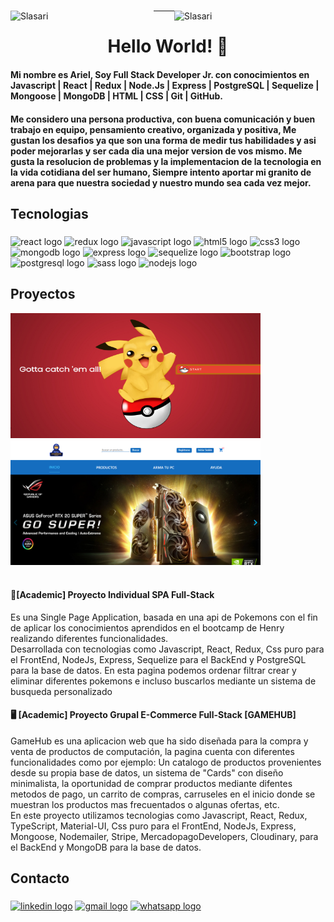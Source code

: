 #
<img src="https://github-readme-stats.vercel.app/api?username=Slasari&show_icons=true&theme=yeblu" alt="Slasari" align="left" width='45.5%'/>
<img src= "https://github-readme-streak-stats.herokuapp.com/?user=Slasari" alt="Slasari" align="right" width='48%'>

<hr/>
<h1 align="center">Hello World! 🤖</h1>


<h4> Mi nombre es Ariel, Soy Full Stack Developer Jr. con conocimientos en Javascript | React | Redux | Node.Js | Express | PostgreSQL | Sequelize | Mongoose | MongoDB | HTML | CSS | Git | GitHub. </h4>
<h4>Me considero una persona productiva, con buena comunicación y buen trabajo en equipo, pensamiento creativo, organizada y positiva, Me gustan los desafios ya que son una forma de medir tus habilidades y asi poder mejorarlas y ser cada dia una mejor version de vos mismo. Me gusta la resolucion de problemas y la implementacion de la tecnologia en la vida cotidiana del ser humano, Siempre intento aportar mi granito de arena para que nuestra sociedad y nuestro mundo sea cada vez mejor.</h4>

###

<h2 align="left">Tecnologias</h2>

###

<div align="left">
  <img src="https://cdn.jsdelivr.net/gh/devicons/devicon/icons/react/react-original.svg" height="40" width="52" alt="react logo"  />
  <img src="https://cdn.jsdelivr.net/gh/devicons/devicon/icons/redux/redux-original.svg" height="40" width="52" alt="redux logo"  />
  <img src="https://cdn.jsdelivr.net/gh/devicons/devicon/icons/javascript/javascript-original.svg" height="40" width="52" alt="javascript logo"  />
  <img src="https://cdn.jsdelivr.net/gh/devicons/devicon/icons/html5/html5-original.svg" height="40" width="52" alt="html5 logo"  />
  <img src="https://cdn.jsdelivr.net/gh/devicons/devicon/icons/css3/css3-original.svg" height="40" width="52" alt="css3 logo"  />
  <img src="https://cdn.jsdelivr.net/gh/devicons/devicon/icons/mongodb/mongodb-original.svg" height="40" width="52" alt="mongodb logo"  />
  <img src="https://cdn.jsdelivr.net/gh/devicons/devicon/icons/express/express-original.svg" height="40" width="52" alt="express logo"  />
  <img src="https://cdn.jsdelivr.net/gh/devicons/devicon/icons/sequelize/sequelize-original.svg" height="40" width="52" alt="sequelize logo"  />
  <img src="https://cdn.jsdelivr.net/gh/devicons/devicon/icons/bootstrap/bootstrap-original.svg" height="40" width="52" alt="bootstrap logo"  />
  <img src="https://cdn.jsdelivr.net/gh/devicons/devicon/icons/postgresql/postgresql-original.svg" height="40" width="52" alt="postgresql logo"  />
  <img src="https://cdn.jsdelivr.net/gh/devicons/devicon/icons/sass/sass-original.svg" height="40" width="52" alt="sass logo"  />
  <img src="https://cdn.jsdelivr.net/gh/devicons/devicon/icons/nodejs/nodejs-original.svg" height="40" width="52" alt="nodejs logo"  />
</div>

###

###

<h2 align="left">Proyectos</h2>
<div align="left">
    <a href="https://henry-pi-pokemon-theta.vercel.app/" rel="noopener noreferrer" target="_blank"><img src=https://github.com/Slasari/Slasari/blob/main/c66c3d92-e5f7-473d-9d99-d813096665a2.png alt="background" width="400px" height="200px"/></a>
    <a href="https://gamehub-chi.vercel.app/" rel="noopener noreferrer" target="_blank"><img src=https://github.com/Tdibacco17/Tdibacco17/blob/main/ecommerce.jpg alt="background" width="400px" height="200px"/></a></br></br>
  <h4>🔴[Academic] Proyecto Individual SPA Full-Stack</h4>
  <p>Es una Single Page Application, basada en una api de Pokemons con el fin de aplicar los conocimientos aprendidos en el bootcamp de Henry realizando diferentes funcionalidades.</br>
  Desarrollada con tecnologias como Javascript, React, Redux, Css puro para el FrontEnd, NodeJs, Express, Sequelize para el BackEnd y PostgreSQL para la base de datos. En esta pagina podemos ordenar filtrar crear y eliminar diferentes pokemons e incluso buscarlos mediante un sistema de busqueda personalizado</p>
  <h4>🖥️ [Academic] Proyecto Grupal E-Commerce Full-Stack  [GAMEHUB]</h4>
  <p>GameHub es una aplicacion web que ha sido diseñada para la compra y venta de productos de computación, la pagina cuenta con diferentes funcionalidades como por ejemplo: Un catalogo de productos provenientes desde su propia base de datos, un sistema de "Cards" con diseño minimalista, la oportunidad de comprar productos mediante difentes metodos de pago, un carrito de compras, carruseles en el inicio donde se muestran los productos mas frecuentados o algunas ofertas, etc.</br>
En este proyecto utilizamos tecnologias como Javascript, React, Redux, TypeScript, Material-UI, Css puro para el FrontEnd, NodeJs, Express, Mongoose, Nodemailer, Stripe, MercadopagoDevelopers, Cloudinary,  para el BackEnd y MongoDB para la base de datos.</p>
</div>

###

<h2 align="left">Contacto</h2>

###

<div align="left">
  <a href="http://www.linkedin.com/in/ariel-salcito-290088249/" rel="noopener noreferrer" target="_blank"><img src="https://raw.githubusercontent.com/maurodesouza/profile-readme-generator/master/src/assets/icons/social/linkedin/default.svg" width="52" height="40" alt="linkedin logo"  /></a>
   <a href="mailto:ariel_salcito@live.com" rel="noopener noreferrer" target="_blank"><img src="https://raw.githubusercontent.com/maurodesouza/profile-readme-generator/master/src/assets/icons/social/gmail/default.svg" width="52" height="40" alt="gmail logo"  /></a>
  <a href="https://wa.me/541169303301" rel="noopener noreferrer" target="_blank"><img src="https://raw.githubusercontent.com/maurodesouza/profile-readme-generator/master/src/assets/icons/social/whatsapp/default.svg" width="52" height="40" alt="whatsapp logo"  /></a>
</div>
</br>


###
